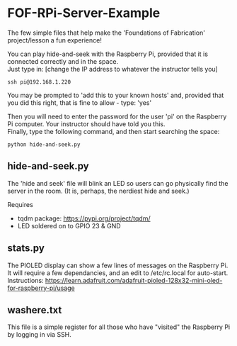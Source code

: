 # FOF-RPi-Server-Example
The few simple files that help make the 'Foundations of Fabrication' project/lesson a fun experience!  

You can play hide-and-seek with the Raspberry Pi, provided that it is connected correctly and in the space.  
Just type in: [change the IP address to whatever the instructor tells you]  
```
ssh pi@192.168.1.220
```
You may be prompted to 'add this to your known hosts' and, provided that you did this right, that is fine to allow - type: 'yes'  
  
Then you will need to enter the password for the user 'pi' on the Raspberry Pi computer. Your instructor should have told you this.  
Finally, type the following command, and then start searching the space:
```
python hide-and-seek.py
```
  
## hide-and-seek.py
The 'hide and seek' file will blink an LED so users can go physically find the server in the room. (It is, perhaps, the nerdiest hide and seek.)  

Requires 
* tqdm package: https://pypi.org/project/tqdm/
* LED soldered on to GPIO 23 & GND

## stats.py
The PIOLED display can show a few lines of messages on the Raspberry Pi.  
It will require a few dependancies, and an edit to /etc/rc.local for auto-start.  
Instructions: https://learn.adafruit.com/adafruit-pioled-128x32-mini-oled-for-raspberry-pi/usage

## washere.txt
This file is a simple register for all those who have "visited" the Raspberry Pi by logging in via SSH.